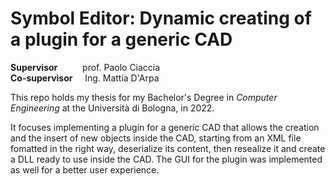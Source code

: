 # Symbol Editor: Dynamic creating of a plugin for a generic CAD

**Supervisor**     &emsp;&emsp;&nbsp; prof. Paolo Ciaccia <br>
**Co-supervisor**  &nbsp;&nbsp;&nbsp; Ing. Mattia D'Arpa <br>

This repo holds my thesis for my Bachelor's Degree in _Computer Engineering_ at the Università di Bologna, in 2022. <br>

It focuses implementing a plugin for a generic CAD that allows the creation and the insert of new objects inside the CAD, starting from an XML file fomatted in the right way, deserialize its content, then resealize it and create a DLL ready to use inside the CAD. The GUI for the plugin was implemented as well for a better user experience.
